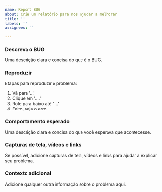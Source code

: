 ```yaml
---
name: Report BUG
about: Crie um relatório para nos ajudar a melhorar
title: ''
labels: ''
assignees: ''

---
```


### Descreva o BUG
Uma descrição clara e concisa do que é o BUG.

### Reproduzir
Etapas para reproduzir o problema:
1. Vá para '...'
2. Clique em '....'
3. Role para baixo até '....'
4. Feito, veja o erro

### Comportamento esperado
Uma descrição clara e concisa do que você esperava que acontecesse.

### Capturas de tela, vídeos e links
Se possível, adicione capturas de tela, vídeos e links para ajudar a explicar seu problema.

### Contexto adicional
Adicione qualquer outra informação sobre o problema aqui.
